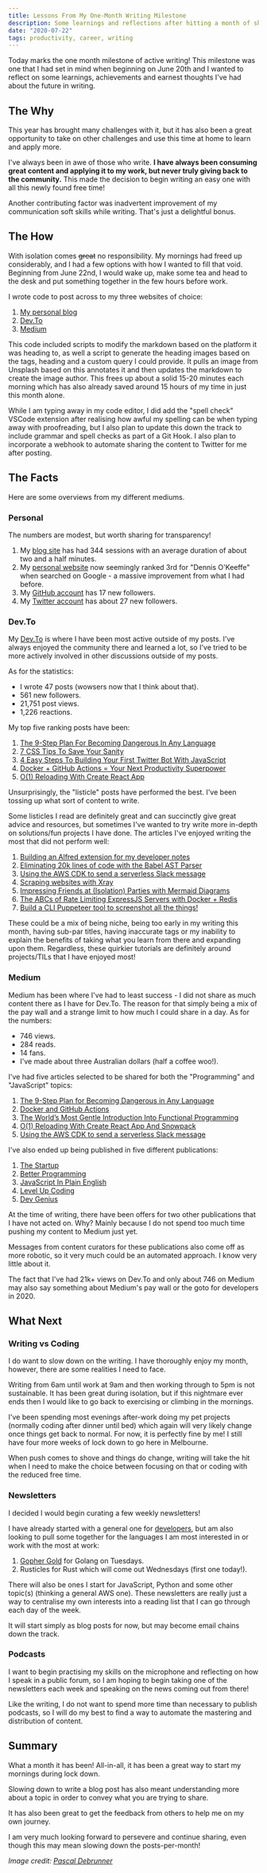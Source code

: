 ```yaml
---
title: Lessons From My One-Month Writing Milestone
description: Some learnings and reflections after hitting a month of sharing
date: "2020-07-22"
tags: productivity, career, writing
---
```


Today marks the one month milestone of active writing! This milestone was one that I had set in mind when beginning on June 20th and I wanted to reflect on some learnings, achievements and earnest thoughts I've had about the future in writing.



## The Why

This year has brought many challenges with it, but it has also been a great opportunity to take on other challenges and use this time at home to learn and apply more.

I've always been in awe of those who write. **I have always been consuming great content and applying it to my work, but never truly giving back to the community.** This made the decision to begin writing an easy one with all this newly found free time!

Another contributing factor was inadvertent improvement of my communication soft skills while writing. That's just a delightful bonus.



## The How

With isolation comes ~~great~~ no responsibility. My mornings had freed up considerably, and I had a few options with how I wanted to fill that void. Beginning from June 22nd, I would wake up, make some tea and head to the desk and put something together in the few hours before work.

I wrote code to post across to my three websites of choice:

1. [My personal blog](https://blog.dennisokeeffe.com)
2. [Dev.To](https://dev.to/okeeffed)
3. [Medium](https://medium.com/@dennisokeeffe)

This code included scripts to modify the markdown based on the platform it was heading to, as well a script to generate the heading images based on the tags, heading and a custom query I could provide. It pulls an image from Unsplash based on this annotates it and then updates the markdown to create the image author. This frees up about a solid 15-20 minutes each morning which has also already saved around 15 hours of my time in just this month alone.

While I am typing away in my code editor, I did add the "spell check" VSCode extension after realising how awful my spelling can be when typing away with proofreading, but I also plan to update this down the track to include grammar and spell checks as part of a Git Hook. I also plan to incorporate a webhook to automate sharing the content to Twitter for me after posting.



## The Facts

Here are some overviews from my different mediums.

### Personal

The numbers are modest, but worth sharing for transparency!

1. My [blog site](https://blog.dennisokeeffe.com) has had 344 sessions with an average duration of about two and a half minutes.
2. My [personal website](https://dennisokeeffe.com) now seemingly ranked 3rd for "Dennis O'Keeffe" when searched on Google - a massive improvement from what I had before.
3. My [GitHub account](https://github.com/okeeffed) has 17 new followers.
4. My [Twitter account](https://twitter.com/dennisokeeffe92) has about 27 new followers.

### Dev.To

My [Dev.To](https://dev.to/dashboard) is where I have been most active outside of my posts. I've always enjoyed the community there and learned a lot, so I've tried to be more actively involved in other discussions outside of my posts.

As for the statistics:

- I wrote 47 posts (wowsers now that I think about that).
- 561 new followers.
- 21,751 post views.
- 1,226 reactions.

My top five ranking posts have been:

1. [The 9-Step Plan For Becoming Dangerous In Any Language](https://dev.to/okeeffed/the-9-step-plan-for-becoming-dangeous-in-any-language-3ikj)
2. [7 CSS Tips To Save Your Sanity](https://dev.to/okeeffed/7-css-tips-to-save-your-sanity-2a44)
3. [4 Easy Steps To Building Your First Twitter Bot With JavaScript](https://dev.to/okeeffed/4-easy-steps-to-building-your-first-twitter-bot-with-javascript-1c93)
4. [Docker + GitHub Actions = Your Next Productivity Superpower](https://dev.to/okeeffed/docker-github-actions-your-next-productivity-superpower-1mco)
5. [O(1) Reloading With Create React App](https://dev.to/okeeffed/o-1-reloading-with-create-react-app-1104)

Unsurprisingly, the "listicle" posts have performed the best. I've been tossing up what sort of content to write.

Some listicles I read are definitely great and can succinctly give great advice and resources, but sometimes I've wanted to try write more in-depth on solutions/fun projects I have done. The articles I've enjoyed writing the most that did not perform well:

1. [Building an Alfred extension for my developer notes](https://dev.to/okeeffed/building-an-alfred-extension-for-my-developer-notes-4iln)
2. [Eliminating 20k lines of code with the Babel AST Parser](https://dev.to/okeeffed/dead-code-elimination-with-the-babel-ast-parser-3jlj)
3. [Using the AWS CDK to send a serverless Slack message](https://dev.to/okeeffed/using-the-aws-cdk-to-send-a-serverless-slack-message-ngg)
4. [Scraping websites with Xray](https://dev.to/okeeffed/scraping-websites-with-xray-1m2k)
5. [Impressing Friends at (Isolation) Parties with Mermaid Diagrams](https://dev.to/okeeffed/impressing-friends-at-isolation-parties-with-mermaid-diagrams-njm)
6. [The ABCs of Rate Limiting ExpressJS Servers with Docker + Redis](https://dev.to/okeeffed/the-abcs-of-rate-limiting-expressjs-servers-with-docker-redis-34ki)
7. [Build a CLI Puppeteer tool to screenshot all the things!](https://dev.to/okeeffed/build-a-cli-puppeteer-tool-to-screenshot-all-the-things-4f3n)

These could be a mix of being niche, being too early in my writing this month, having sub-par titles, having inaccurate tags or my inability to explain the benefits of taking what you learn from there and expanding upon them. Regardless, these quirkier tutorials are definitely around projects/TILs that I have enjoyed most!

### Medium

Medium has been where I've had to least success - I did not share as much content there as I have for Dev.To. The reason for that simply being a mix of the pay wall and a strange limit to how much I could share in a day. As for the numbers:

- 746 views.
- 284 reads.
- 14 fans.
- I've made about three Australian dollars (half a coffee woo!).

I've had five articles selected to be shared for both the "Programming" and "JavaScript" topics:

1. [The 9-Step Plan for Becoming Dangerous in Any Language](https://medium.com/me/stats/post/98b4380f358e)
2. [Docker and GitHub Actions](https://medium.com/me/stats/post/8be1991d3db8)
3. [The World’s Most Gentle Introduction Into Functional Programming](https://medium.com/me/stats/post/930395a00b6f)
4. [O(1) Reloading With Create React App And Snowpack](https://medium.com/me/stats/post/8ae2fd73b5f6)
5. [Using the AWS CDK to send a serverless Slack message](https://medium.com/me/stats/post/84e0df55e476)

I've also ended up being published in five different publications:

1. [The Startup](https://medium.com/swlh)
2. [Better Programming](https://medium.com/better-programming)
3. [JavaScript In Plain English](https://medium.com/javascript-in-plain-english)
4. [Level Up Coding](https://levelup.gitconnected.com/)
5. [Dev Genius](https://medium.com/dev-genius)

At the time of writing, there have been offers for two other publications that I have not acted on. Why? Mainly because I do not spend too much time pushing my content to Medium just yet.

Messages from content curators for these publications also come off as more robotic, so it very much could be an automated approach. I know very little about it.

The fact that I've had 21k+ views on Dev.To and only about 746 on Medium may also say something about Medium's pay wall or the goto for developers in 2020.



## What Next

### Writing vs Coding

I do want to slow down on the writing. I have thoroughly enjoy my month, however, there are some realities I need to face.

Writing from 6am until work at 9am and then working through to 5pm is not sustainable. It has been great during isolation, but if this nightmare ever ends then I would like to go back to exercising or climbing in the mornings.

I've been spending most evenings after-work doing my pet projects (normally coding after dinner until bed) which again will very likely change once things get back to normal. For now, it is perfectly fine by me! I still have four more weeks of lock down to go here in Melbourne.

When push comes to shove and things do change, writing will take the hit when I need to make the choice between focusing on that or coding with the reduced free time.

### Newsletters

I decided I would begin curating a few weekly newsletters!

I have already started with a general one for [developers](https://dev.to/okeeffed/weekly-developer-roundup-2020-07-19-2jg6), but am also looking to pull some together for the languages I am most interested in or work with the most at work:

1. [Gopher Gold](https://dev.to/okeeffed/gopher-gold-tue-jul-21-2020-pje) for Golang on Tuesdays.
2. Rusticles for Rust which will come out Wednesdays (first one today!).

There will also be ones I start for JavaScript, Python and some other topic(s) (thinking a general AWS one). These newsletters are really just a way to centralise my own interests into a reading list that I can go through each day of the week.

It will start simply as blog posts for now, but may become email chains down the track.

### Podcasts

I want to begin practising my skills on the microphone and reflecting on how I speak in a public forum, so I am hoping to begin taking one of the newsletters each week and speaking on the news coming out from there!

Like the writing, I do not want to spend more time than necessary to publish podcasts, so I will do my best to find a way to automate the mastering and distribution of content.



## Summary

What a month it has been! All-in-all, it has been a great way to start my mornings during lock down.

Slowing down to write a blog post has also meant understanding more about a topic in order to convey what you are trying to share.

It has also been great to get the feedback from others to help me on my own journey.

I am very much looking forward to persevere and continue sharing, even though this may mean slowing down the posts-per-month!

_Image credit: [Pascal Debrunner](https://unsplash.com/@debrupas)_